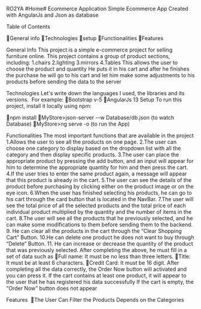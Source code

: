 RO2YA #Home#  Ecommerce Application
Simple Ecommerce App Created with AngularJs and Json as database

Table of Contents

General info
Technologies
setup
Functionalities
Features 

General Info
This project is a simple e-commerce project for selling furniture online.
This project contains a group of product sections, including:
1.chairs
2.lighting
3.mirrors
4.Tables
This allows the user to choose the product and quantity He puts it in his cart and after he finishes the purchase he will go to his cart and let him make some adjustments to his products before sending the data to the server

Technologies
Let's write down the languages I used, the libraries and its versions. 
For example:
Bootstrap v-5
AngularJs 13
Setup
To run this project, install it locally using npm:

npm install
MyStore>json-server --w Database/db.json (to watch Database)
MyStore>ng serve -o (to run the App)

Functionalities
The most important functions that are available in the project
1.Allows the user to see all the products on one page.
2.The user can choose one category to display based on the dropdown list with all the category and then display specific products.
3.The user can place the appropriate product by pressing the add button, and an input will appear for him to determine the appropriate quantity for him and then press the cart.
4.If the user tries to enter the same product again, a message will appear that this product is already in the cart.
5.The user can see the details of the product before purchasing by clicking either on the product image or on the eye icon.
6.When the user has finished selecting his products, he can go to his cart through the card button that is located in the NavBar.
7.The user will see the total price of all the selected products and the total price of each individual product multiplied by the quantity and the number of items in the cart.
8.The user will see all the products that he previously selected, and he can make some modifications to them before sending them to the backend.
9. He can clear all the products in the cart through the “Clear Shopping Cart” Button.
10.He can delete one product he does not want to buy through “Delete” Button.
11. He can increase or decrease the quantity of the product that was previously selected.
After completing the above, he must fill in a set of data such as
Full name: It must be no less than three letters.
Title: It must be at least 6 characters.
Credit Card: It must be 16 digit.
After completing all the data correctly, the Order Now button will activated and you can press it.
If the cart contains at least one product, it will appear to the user that he has registered his data successfully
If the cart is empty, the “Order Now” button does not appear

Features 
The User Can Filter the Products Depends on the Categories
